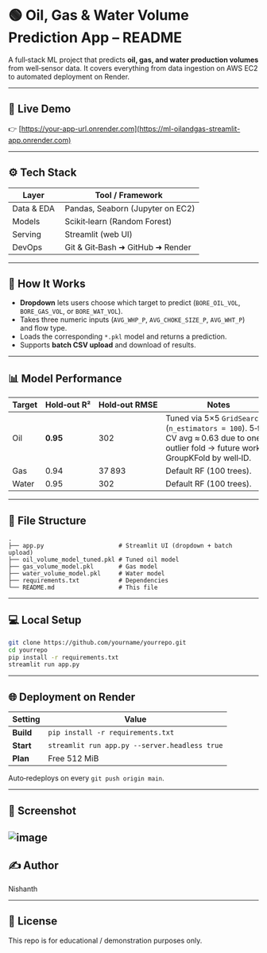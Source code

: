 # 🟢 Oil, Gas & Water Volume Prediction App – README

A full‑stack ML project that predicts **oil, gas, and water production volumes** from well‑sensor data.  It covers everything from data ingestion on AWS EC2 to automated deployment on Render.

---

## 🚀 Live Demo

👉 [https://your-app-url.onrender.com](https://ml-oilandgas-streamlit-app.onrender.com)

---

## ⚙️ Tech Stack

| Layer      | Tool / Framework                  |
| ---------- | --------------------------------- |
| Data & EDA |  Pandas, Seaborn (Jupyter on EC2) |
| Models     |  Scikit‑learn (Random Forest)     |
| Serving    |  Streamlit (web UI)               |
| DevOps     |  Git & Git‑Bash ➜ GitHub ➜ Render |

---

## 🧪 How It Works

* **Dropdown** lets users choose which target to predict (`BORE_OIL_VOL`, `BORE_GAS_VOL`, or `BORE_WAT_VOL`).
* Takes three numeric inputs (`AVG_WHP_P`, `AVG_CHOKE_SIZE_P`, `AVG_WHT_P`) and flow type.
* Loads the corresponding `*.pkl` model and returns a prediction.
* Supports **batch CSV upload** and download of results.

---

## 📊 Model Performance

| Target | Hold‑out R² | Hold‑out RMSE | Notes                                                                                                                                   |
| ------ | ----------- | ------------- | --------------------------------------------------------------------------------------------------------------------------------------- |
| Oil    | **0.95**    | 302           | Tuned via 5×5 `GridSearchCV` (`n_estimators = 100`). 5‑fold CV avg ≈ 0.63 due to one outlier fold → future work: GroupKFold by well‑ID. |
| Gas    | 0.94        | 37 893        | Default RF (100 trees).                                                                                                                 |
| Water  | 0.95        | 302           | Default RF (100 trees).                                                                                                                 |

---

## 📁 File Structure

```
.
├── app.py                     # Streamlit UI (dropdown + batch upload)
├── oil_volume_model_tuned.pkl # Tuned oil model
├── gas_volume_model.pkl       # Gas model
├── water_volume_model.pkl     # Water model
├── requirements.txt           # Dependencies
└── README.md                  # This file
```

---

## 💻 Local Setup

```bash
git clone https://github.com/yourname/yourrepo.git
cd yourrepo
pip install -r requirements.txt
streamlit run app.py
```

---

## 🌐 Deployment on Render

| Setting   | Value                                         |
| --------- | --------------------------------------------- |
| **Build** | `pip install -r requirements.txt`             |
| **Start** | `streamlit run app.py --server.headless true` |
| **Plan**  | Free 512 MiB                                  |

Auto‑redeploys on every `git push origin main`.

---

## 📸 Screenshot

![image](https://github.com/user-attachments/assets/7fbcf579-f363-4f62-a223-ca827247ed67)
---

## ✍️ Author

Nishanth

---

## 📜 License

This repo is for educational / demonstration purposes only.
